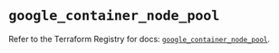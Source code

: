 # `google_container_node_pool`

Refer to the Terraform Registry for docs: [`google_container_node_pool`](https://registry.terraform.io/providers/hashicorp/google/5.36.0/docs/resources/container_node_pool).
